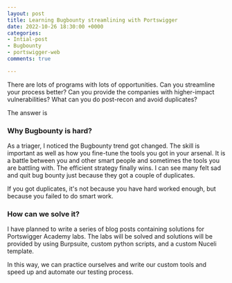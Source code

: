 ```yaml
---
layout: post
title: Learning Bugbounty streamlining with Portswigger
date: 2022-10-26 18:30:00 +0000
categories:
- Intial-post
- Bugbounty
- portswigger-web
comments: true

---
```

There are lots of programs with lots of opportunities. Can you streamline your process better? Can you provide the companies with higher-impact vulnerabilities? What can you do post-recon and avoid duplicates?

The answer is

<!--more-->

### Why Bugbounty is hard?

As a triager, I noticed the Bugbounty trend got changed. The skill is important as well as how you fine-tune the tools you got in your arsenal. It is a battle between you and other smart people and sometimes the tools you are battling with. The efficient strategy finally wins.  I can see many felt sad and quit bug bounty just because they got a couple of duplicates.

If you got duplicates, it's not because you have hard worked enough, but because you failed to do smart work.

### How can we solve it?

I have planned to write a series of blog posts containing solutions for Portswigger Academy labs. The labs will be solved and solutions will be provided by using Burpsuite, custom python scripts, and a custom Nuceli template.

In this way, we can practice ourselves and write our custom tools and speed up and automate our testing process.